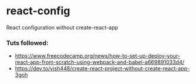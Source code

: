 # react-config
React configuration without create-react-app

### Tuts followed: 
+ https://www.freecodecamp.org/news/how-to-set-up-deploy-your-react-app-from-scratch-using-webpack-and-babel-a669891033d4/
+ https://dev.to/vish448/create-react-project-without-create-react-app-3goh